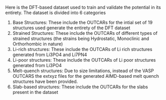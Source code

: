 Here is the DFT-based dataset used to train and validate the potential in its entirety. The dataset is divided into 6 categories
  1) Base Structures: These include the OUTCARs for the intial set of 19 structures used generate the entirety of the DFT dataset
  2) Strained Structures: These include the OUTCARs of different types of strained structures (the strains being Hydrostatic, Monoclinic and Orthorhombic in nature)
  3) Li-rich structures: These include the OUTCARs of Li rich structures generated from Li3PO4 and Li7PN4 
  4) Li-poor structures: These include the OUTCARs of Li poor structures generated from Li3PO4
  5) Melt-quench structures: Due to size limitations, instead of the VASP OUTCARS the extxyz files for the generated AIMD-based melt quench structures have been provided.  
  6) Slab-based structures: These include the OUTCARs for the slabs present in the dataset
